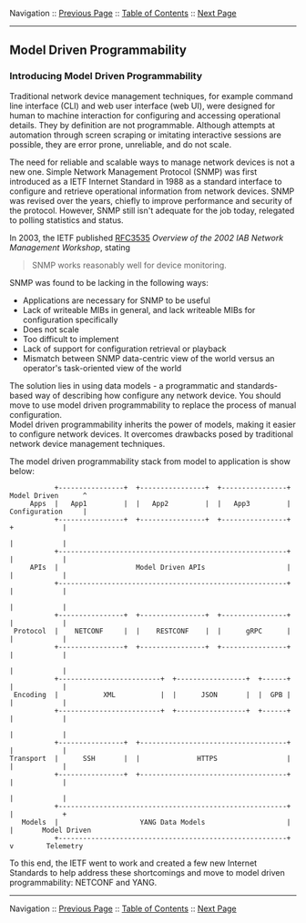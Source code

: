 Navigation :: [Previous Page](LTRDEV-1100-03a2-API-Ex1.md) :: [Table of Contents](LTRDEV-1100-00-Intro.md#table-of-contents) :: [Next Page](LTRDEV-1100-03b2-NETCONF-Ex1.md)


---

## Model Driven Programmability

### Introducing Model Driven Programmability

Traditional network device management techniques, for example command line interface (CLI) and web user interface 
(web UI), were designed for human to machine interaction for configuring and accessing operational details.  They by 
definition are not programmable.  Although attempts at automation through screen scraping or imitating interactive 
sessions are possible, they are error prone, unreliable, and do not scale.

The need for reliable and scalable ways to manage network devices is not a new one.  Simple Network Management Protocol 
(SNMP) was first introduced as a IETF Internet Standard in 1988 as a standard interface to configure and retrieve 
operational information from network devices.  SNMP was revised over the years, chiefly to improve performance and 
security of the protocol.  However, SNMP still isn't adequate for the job today, relegated to polling statistics and 
status.

In 2003, the IETF published [RFC3535](https://tools.ietf.org/html/rfc3535) *Overview of the 2002 IAB Network 
Management Workshop*, stating

> SNMP works reasonably well for device monitoring.

SNMP was found to be lacking in the following ways:

* Applications are necessary for SNMP to be useful
* Lack of writeable MIBs in general, and lack writeable MIBs for configuration specifically
* Does not scale
* Too difficult to implement
* Lack of support for configuration retrieval or playback
* Mismatch between SNMP data-centric view of the world versus an operator's task-oriented view of the world 

The solution lies in using data models - a programmatic and standards-based way of describing how configure any 
network device. You should move to use model driven programmability to replace the process of manual configuration.  
Model driven programmability inherits the power of models, making it easier to configure network devices.  It overcomes 
drawbacks posed by traditional network device management techniques.

The model driven programmability stack from model to application is show below:

```
           +----------------+  +----------------+  +----------------+  Model Driven      ^
     Apps  |   App1         |  |   App2         |  |   App3         |  Configuration     |
           +----------------+  +----------------+  +----------------+       +            |
                                                                            |            |
           +--------------------------------------------------------+       |            |
     APIs  |                   Model Driven APIs                    |       |            |
           +--------------------------------------------------------+       |            |
                                                                            |            |
           +----------------+  +----------------+  +----------------+       |            |
 Protocol  |    NETCONF     |  |    RESTCONF    |  |      gRPC      |       |            |
           +----------------+  +----------------+  +----------------+       |            |
                                                                            |            |
           +-------------------------+  +-----------------+  +------+       |            |
 Encoding  |           XML           |  |      JSON       |  |  GPB |       |            |
           +-------------------------+  +-----------------+  +------+       |            |
                                                                            |            |
           +----------------+  +------------------------------------+       |            |
Transport  |      SSH       |  |              HTTPS                 |       |            |
           +----------------+  +------------------------------------+       |            |
                                                                            |            |
           +--------------------------------------------------------+       |            +
   Models  |                    YANG Data Models                    |       |       Model Driven
           +--------------------------------------------------------+       v        Telemetry
```

To this end, the IETF went to work and created a few new Internet Standards to help address these shortcomings and 
move to model driven programmability: NETCONF and YANG.

---


Navigation :: [Previous Page](LTRDEV-1100-03a2-API-Ex1.md) :: [Table of Contents](LTRDEV-1100-00-Intro.md#table-of-contents) :: [Next Page](LTRDEV-1100-03b2-NETCONF-Ex1.md)
